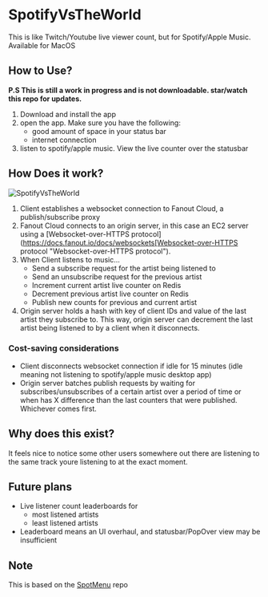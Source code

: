 # SpotifyVsTheWorld

This is like Twitch/Youtube live viewer count, but for Spotify/Apple Music. Available for MacOS

## How to Use?

**P.S This is still a work in progress and is not downloadable. star/watch this repo for updates.**

1. Download and install the app
2. open the app. Make sure you have the following:
   - good amount of space in your status bar
   - internet connection
3. listen to spotify/apple music. View the live counter over the statusbar

## How Does it work?

![SpotifyVsTheWorld](https://i.ibb.co/Sr8R1XY/Spotify-Vs-The-World.png)

1. Client establishes a websocket connection to Fanout Cloud, a publish/subscribe proxy
2. Fanout Cloud connects to an origin server, in this case an EC2 server using a [Websocket-over-HTTPS protocol](<https://docs.fanout.io/docs/websockets[Websocket-over-HTTPS> protocol "Websocket-over-HTTPS protocol").
3. When Client listens to music...
   - Send a subscribe request for the artist being listened to
   - Send an unsubscribe request for the previous artist
   - Increment current artist live counter on Redis
   - Decrement previous artist live counter on Redis
   - Publish new counts for previous and current artist
4. Origin server holds a hash with key of client IDs and value of the last artist they subscribe to. This way, origin server can decrement the last artist being listened to by a client when it disconnects.

### Cost-saving considerations

- Client disconnects websocket connection if idle for 15 minutes (idle meaning not listening to spotify/apple music desktop app)
- Origin server batches publish requests by waiting for subscribes/unsubscribes of a certain artist over a period of time or when has X difference than the last counters that were published. Whichever comes first.

## Why does this exist?

It feels nice to notice some other users somewhere out there are listening to the same track youre listening to at the exact moment.

## Future plans

- Live listener count leaderboards for
  - most listened artists
  - least listened artists
- Leaderboard means an UI overhaul, and statusbar/PopOver view may be insufficient

## Note

This is based on the [SpotMenu](https://github.com/kmikiy/SpotMenu "SpotMenu") repo
